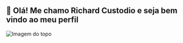 ## 👋 Olá! Me chamo Richard Custodio e seja bem vindo ao meu perfil

<img align="center" padding="0" alt="Imagem do topo" src="(https://github.com/richardcustodio/richardcustodio/assets/143043944/e9654e75-31a8-4959-b28a-f3482b239110)">


